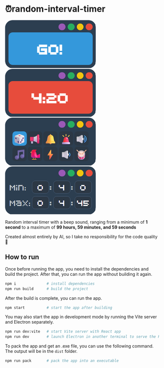 # ⏰random-interval-timer

<img src="./readme/1.png" alt="Screenshot1" width="297" height="157" />
<img src="./readme/2.png" alt="Screenshot2" width="297" height="157" />
<img src="./readme/3.png" alt="Screenshot3" width="297" height="157" />
<img src="./readme/4.png" alt="Screenshot4" width="297" height="157" />

Random interval timer with a beep sound, ranging from a minimum of **1 second** to a maximum of **99 hours, 59 minutes, and 59 seconds**

Created almost entirely by AI, so I take no responsibility for the code quality 🐸

## How to run
Once before running the app, you need to install the dependencies and build the project. After that, you can run the app without building it again.
```bash
npm i              # install dependencies
npm run build      # build the project
```

After the build is complete, you can run the app.
```bash
npm start          # start the app after building
```

You may also start the app in development mode by running the Vite server and Electron separately.
```bash
npm run dev:vite   # start Vite server with React app
npm run dev        # launch Electron in another terminal to serve the React app
```

To pack the app and get an .exe file, you can use the following command. The output will be in the `dist` folder.
```bash
npm run pack       # pack the app into an executable
```
